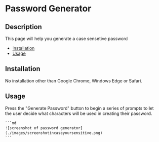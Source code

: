 # Password Generator

## Description

This page will help you generate a case sensetive password

- [Installation](#installation)
- [Usage](#usage)


## Installation

No installation other than Google Chrome, Windows Edge or Safari. 

## Usage

Press the "Generate Password" button to begin a series of prompts to let the user decide what characters will be used in creating their password. 

    ```md
    ![screenshot of password generator](./images/screenshotincaseyoursensitive.png)
    ```


